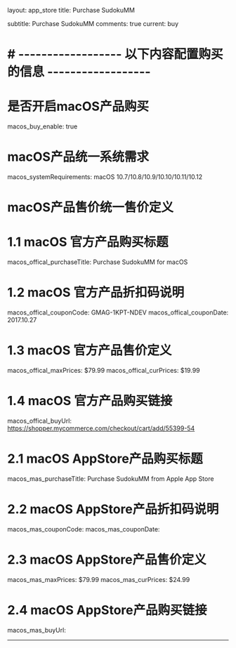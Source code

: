 layout: app_store
title: Purchase SudokuMM

subtitle: Purchase SudokuMM
comments: true
current: buy

# # ------------------ 以下内容配置购买的信息 ------------------

# 是否开启macOS产品购买
macos_buy_enable: true

# macOS产品统一系统需求
macos_systemRequirements: macOS 10.7/10.8/10.9/10.10/10.11/10.12

# macOS产品售价统一售价定义


# 1.1 macOS 官方产品购买标题
macos_offical_purchaseTitle: Purchase SudokuMM for macOS

# 1.2 macOS 官方产品折扣码说明
macos_offical_couponCode: GMAG-1KPT-NDEV
macos_offical_couponDate: 2017.10.27

# 1.3 macOS 官方产品售价定义
macos_offical_maxPrices: $79.99
macos_offical_curPrices: $19.99

# 1.4 macOS 官方产品购买链接
macos_offical_buyUrl: https://shopper.mycommerce.com/checkout/cart/add/55399-54

# 2.1 macOS AppStore产品购买标题
macos_mas_purchaseTitle: Purchase SudokuMM from Apple App Store

# 2.2 macOS AppStore产品折扣码说明
macos_mas_couponCode: 
macos_mas_couponDate: 

# 2.3 macOS AppStore产品售价定义
macos_mas_maxPrices: $79.99
macos_mas_curPrices: $24.99

# 2.4 macOS AppStore产品购买链接
macos_mas_buyUrl:

---